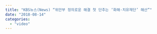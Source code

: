 ```yaml
---
title: "KBS뉴스(News) “위안부 정의로운 해결 첫 단추는 ‘화해·치유재단’ 해산”"
date: "2018-08-14"
categories: 
  - "video"
---
```




